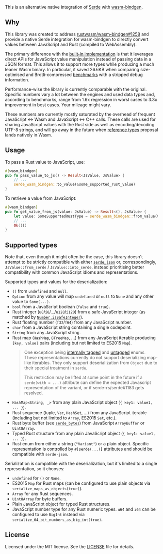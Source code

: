 This is an alternative native integration of [Serde](https://serde.rs/) with [wasm-bindgen](https://github.com/rustwasm/wasm-bindgen).

## Why

This library was created to address [rustwasm/wasm-bindgen#1258](https://github.com/rustwasm/wasm-bindgen/issues/1258) and provide a native Serde integration for wasm-bindgen to directly convert values between JavaScript and Rust (compiled to WebAssembly).

The primary difference with the [built-in implementation](https://rustwasm.github.io/docs/wasm-bindgen/reference/arbitrary-data-with-serde.html) is that it leverages direct APIs for JavaScript value manipulation instead of passing data in a JSON format. This allows it to support more types while producing a much leaner Wasm binary. In particular, it saved 26.6KB when comparing size-optimised and Brotli-compressed [benchmarks](benchmarks) with a stripped debug information.

Performance-wise the library is currently comparable with the original. Specific numbers vary a lot between the engines and used data types and, according to benchmarks, range from 1.6x regression in worst cases to 3.3x improvement in best cases. Your mileage might vary.

These numbers are currently mostly saturated by the overhead of frequent JavaScript <-> Wasm and JavaScript <-> C++ calls. These calls are used for sharing JavaScript values with the Rust side as well as encoding/decoding UTF-8 strings, and will go away in the future when [reference types](https://github.com/WebAssembly/reference-types) proposal lands natively in Wasm.

## Usage

To pass a Rust value to JavaScript, use:

```rust
#[wasm_bindgen]
pub fn pass_value_to_js() -> Result<JsValue, JsValue> {
	// ...
	serde_wasm_bindgen::to_value(&some_supported_rust_value)
}
```

To retrieve a value from JavaScript:

```rust
#[wasm_bindgen]
pub fn get_value_from_js(value: JsValue) -> Result<(), JsValue> {
	let value: SomeSupportedRustType = serde_wasm_bindgen::from_value(value)?;
	// ...
	Ok(())
}
```

## Supported types

Note that, even though it might often be the case, this library doesn't attempt to be strictly compatible with either [`serde_json`](https://docs.serde.rs/serde_json/) or, correspondingly, `JsValue::from_serde` / `JsValue::into_serde`, instead prioritising better compatibility with common JavaScript idioms and representations.

Supported types and values for the deserialization:
 - `()` from `undefined` and `null`.
 - `Option` from any value will map `undefined` or `null` to `None` and any other value to `Some(...)`.
 - `bool` from a JavaScript boolean (`false` and `true`).
 - Rust integer (`u8`/`i8`/.../`u128`/`i128`) from a safe JavaScript integer (as matched by [`Number.isSafeInteger`](https://developer.mozilla.org/en-US/docs/Web/JavaScript/Reference/Global_Objects/Number/isSafeInteger)).
 - Rust floating number (`f32`/`f64`) from any JavaScript number.
 - `char` from a JavaScript string containing a single codepoint.
 - `String` from any JavaScript string.
 - Rust map (`HashMap`, `BTreeMap`, ...) from any JavaScript iterable producing `[key, value]` pairs (including but not limited to ES2015 `Map`).
   > One exception being [internally tagged](https://serde.rs/enum-representations.html#internally-tagged) and [untagged](https://serde.rs/enum-representations.html#untagged) enums. These representations currently do not support deserializing map-like iterables. They only support deserialization from `Object` due to their special treatment in `serde`. 
   >
   > This restriction may be lifted at some point in the future if a `serde(with = ...)` attribute can define the expected Javascript representation of the variant, or if serde-rs/serde#1183 gets resolved.
 - `HashMap<String, _>` from any plain JavaScript object (`{ key1: value1, ... }`).
 - Rust sequence (tuple, `Vec`, `HashSet`, ...) from any JavaScript iterable (including but not limited to `Array`, ES2015 `Set`, etc.).
 - Rust byte buffer (see [`serde_bytes`](https://github.com/serde-rs/bytes)) from JavaScript `ArrayBuffer` or `Uint8Array`.
 - Typed Rust structure from any plain JavaScript object (`{ key1: value1, ... }`).
 - Rust enum from either a string (`"Variant"`) or a plain object. Specific representation is [controlled](https://serde.rs/enum-representations.html) by `#[serde(...)]` attributes and should be compatible with `serde-json`.

Serialization is compatible with the deserialization, but it's limited to a single representation, so it chooses:
 - `undefined` for `()` or `None`.
 - ES2015 `Map` for Rust maps (can be configured to use plain objects via `serialize_maps_as_objects(true)`).
 - `Array` for any Rust sequences.
 - `Uint8Array` for byte buffers.
 - Plain JavaScript object for typed Rust structures.
 - JavaScript number type for any Rust numeric types. `u64` and `i64` can be configured to use `BigInt` instead via `serialize_64_bit_numbers_as_big_int(true)`.

## License

Licensed under the MIT license. See the [LICENSE](LICENSE) file for details.
